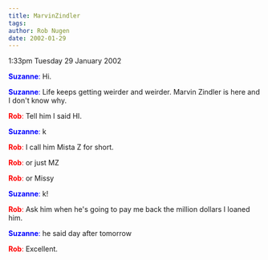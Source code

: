 ```yaml
---
title: MarvinZindler
tags: 
author: Rob Nugen
date: 2002-01-29
---
```


<p class=date>1:33pm Tuesday 29 January 2002</p>

<p><font color=blue><b>Suzanne</b>:</font> Hi.</p>

<p><font color=blue><b>Suzanne</b>:</font> Life keeps getting weirder and weirder.  Marvin Zindler is here and I don't know why.</p>

<p><font color=red><b>Rob</b>:</font> Tell him I said HI.</p>

<p><font color=blue><b>Suzanne</b>:</font> k</p>

<p><font color=red><b>Rob</b>:</font> I call him Mista Z for short.</p>

<p><font color=red><b>Rob</b>:</font> or just MZ</p>

<p><font color=red><b>Rob</b>:</font> or Missy</p>

<p><font color=blue><b>Suzanne</b>:</font> k!</p>

<p><font color=red><b>Rob</b>:</font> Ask him when he's going to pay me back the million dollars I loaned him.</p>

<p><font color=blue><b>Suzanne</b>:</font> he said day after tomorrow</p>

<p><font color=red><b>Rob</b>:</font> Excellent.</p>
